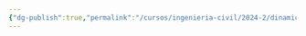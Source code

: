 ```yaml
---
{"dg-publish":true,"permalink":"/cursos/ingenieria-civil/2024-2/dinamica-fis-1514/2-dinamica-de-particulas/2-2-ecuaciones-de-movimiento/2-2-ecuaciones-de-movimiento/","tags":["ExFIS1514"]}
---
```


